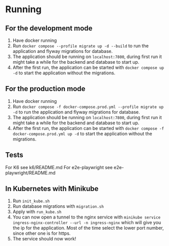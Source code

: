 # Running

## For the development mode

1. Have docker running
2. Run `docker compose --profile migrate up -d --build` to run the application and flyway migrations for database.
3. The application should be running on `localhost:7800`, during first run it might take a while for the backend and database to start up.
4. After the first run, the application can be started with `docker compose up -d` to start the application without the migrations.

## For the production mode

1. Have docker running
2. Run `docker compose -f docker-compose.prod.yml --profile migrate up -d` to run the application and flyway migrations for database.
3. The application should be running on `localhost:7800`, during first run it might take a while for the backend and database to start up.
4. After the first run, the application can be started with `docker compose -f docker-compose.prod.yml up -d` to start the application without the migrations.

## Tests

For K6 see k6/README.md
For e2e-playwright see e2e-playwright/README.md

## In Kubernetes with Minikube

1. Run `init_kube.sh`
2. Run database migrations with `migration.sh`
3. Apply with `run_kube.sh`
4. You can now open a tunnel to the nginx service with `minikube service ingress-nginx-controller --url -n ingress-nginx` which will give you the ip for the application. Most of the time select the lower port number, since other one is for https.
5. The service should now work!
